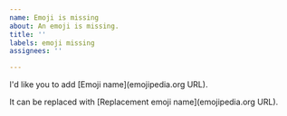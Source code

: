 ```yaml
---
name: Emoji is missing
about: An emoji is missing.
title: ''
labels: emoji missing
assignees: ''

---
```


I'd like you to add [Emoji name](emojipedia.org URL).

It can be replaced with [Replacement emoji name](emojipedia.org URL).
